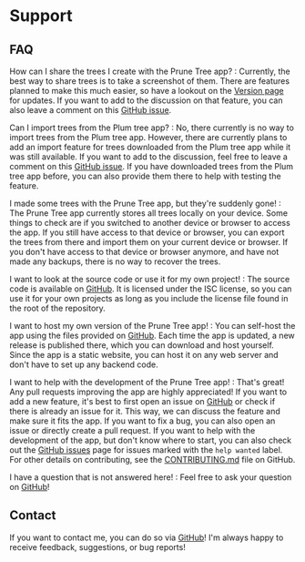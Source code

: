 # Support

## FAQ

How can I share the trees I create with the Prune Tree app?
:   Currently, the best way to share trees is to take a screenshot of them. There are features planned to make this
    much easier, so have a lookout on the [Version page](/version) for updates. If you want to add to the discussion on
    that feature, you can also leave a comment on this [GitHub issue](https://github.com/TrueKuehli/PruneTree/issues/8).


Can I import trees from the Plum tree app?
:   No, there currently is no way to import trees from the Plum tree app. However, there are currently plans to add an
    import feature for trees downloaded from the Plum tree app while it was still available. If you want to add to the
    discussion, feel free to leave a comment on this [GitHub issue](https://github.com/TrueKuehli/PruneTree/issues/8).
    If you have downloaded trees from the Plum tree app before, you can also provide them there to help with testing
    the feature.

I made some trees with the Prune Tree app, but they're suddenly gone!
:   The Prune Tree app currently stores all trees locally on your device. Some things to check are if you switched to
    another device or browser to access the app. If you still have access to that device or browser, you can export the
    trees from there and import them on your current device or browser. If you don't have access to that device or
    browser anymore, and have not made any backups, there is no way to recover the trees.

I want to look at the source code or use it for my own project!
:   The source code is available on [GitHub](https://github.com/TrueKuehli/PruneTree). It is licensed under the ISC
    license, so you can use it for your own projects as long as you include the license file found in the root of the
    repository.

I want to host my own version of the Prune Tree app!
:   You can self-host the app using the files provided on [GitHub](https://github.com/TrueKuehli/PruneTree/releases).
    Each time the app is updated, a new release is published there, which you can download and host yourself. Since the
    app is a static website, you can host it on any web server and don't have to set up any backend code.

I want to help with the development of the Prune Tree app!
:   That's great! Any pull requests improving the app are highly appreciated! If you want to add a new feature, it's
    best to first open an issue on [GitHub](https://github.com/TrueKuehli/PruneTree/issues/new) or check if there is
    already an issue for it. This way, we can discuss the feature and make sure it fits the app. If you want to fix a
    bug, you can also open an issue or directly create a pull request. If you want to help with the development of the
    app, but don't know where to start, you can also check out the 
    [GitHub issues](https://github.com/TrueKuehli/PruneTree/issues) page for issues marked with the `help wanted` label.
    For other details on contributing, see the 
    [CONTRIBUTING.md](https://github.com/TrueKuehli/PruneTree/blob/main/CONTRIBUTING.md) file on GitHub.

I have a question that is not answered here!
:   Feel free to ask your question on [GitHub](https://github.com/TrueKuehli/PruneTree/issues/new)!

## Contact

If you want to contact me, you can do so via [GitHub](https://github.com/TrueKuehli/PruneTree)! I'm always happy to
receive feedback, suggestions, or bug reports!